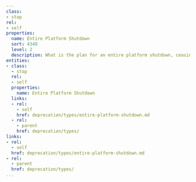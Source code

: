 ```yaml
---
class:
- stop
rel:
- self
properties:
  name: Entire Platform Shutdown
  sort: 4349
  level: 2
  description: What is the plan for an entire platform shutdown, ceasing all API operations.
entities:
- class:
  - stop
  rel:
  - self
  properties:
    name: Entire Platform Shutdown
  links:
  - rel:
    - self
    href: deprecation/types/entire-platform-shutdown.md
  - rel:
    - parent
    href: deprecation/types/
links:
- rel:
  - self
  href: deprecation/types/entire-platform-shutdown.md
- rel:
  - parent
  href: deprecation/types/
...
```

